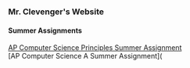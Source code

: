 ### Mr. Clevenger's Website  

#### Summer Assignments  
[AP Computer Science Principles Summer Assignment](https://bshs-clevenger.github.io/ap-csp-summer)  
[AP Computer Science A Summer Assignment](


